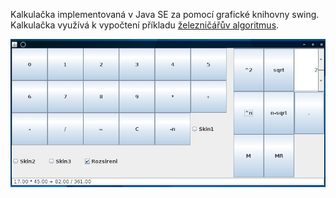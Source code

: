 Kalkulačka implementovaná v Java SE za pomocí grafické knihovny swing. Kalkulačka využívá k vypočtení příkladu [železničářův algoritmus](https://en.wikipedia.org/wiki/Shunting-yard_algorithm).


![screen1](https://github.com/matarth/kalkulacka/blob/master/screen.jpg?raw=true)
